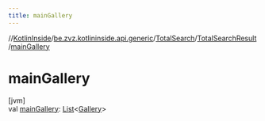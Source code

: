 ```yaml
---
title: mainGallery
---
```

//[KotlinInside](../../../../index.html)/[be.zvz.kotlininside.api.generic](../../index.html)/[TotalSearch](../index.html)/[TotalSearchResult](index.html)/[mainGallery](main-gallery.html)



# mainGallery



[jvm]\
val [mainGallery](main-gallery.html): [List](https://kotlinlang.org/api/latest/jvm/stdlib/kotlin.collections/-list/index.html)&lt;[Gallery](../../../be.zvz.kotlininside.api.type/-gallery/index.html)&gt;




